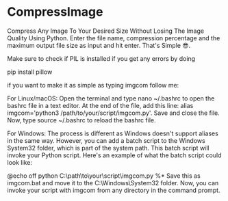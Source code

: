# CompressImage
Compress Any Image To Your Desired Size Without Losing The Image Quality Using Python. Enter the file name, compression percentage and the maximum output file size as input and hit enter. That's Simple 😎.


Make sure to check if PIL is installed if you get any errors by doing

pip install pillow

if you want to make it as simple as typing imgcom follow me:

For Linux/macOS: Open the terminal and type nano ~/.bashrc to open the bashrc file in a text editor. At the end of the file, add this line: alias imgcom='python3 /path/to/your/script/imgcom.py'. Save and close the file. Now, type source ~/.bashrc to reload the bashrc file.

For Windows: The process is different as Windows doesn't support aliases in the same way. However, you can add a batch script to the Windows System32 folder, which is part of the system path. This batch script will invoke your Python script. Here's an example of what the batch script could look like:

@echo off
python C:\path\to\your\script\imgcom.py %*
Save this as imgcom.bat and move it to the C:\Windows\System32 folder. Now, you can invoke your script with imgcom from any directory in the command prompt.

